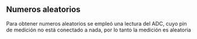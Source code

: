 
## Numeros aleatorios
Para obtener numeros aleatorios se empleó una lectura del ADC, cuyo pin de medición no está conectado a nada, por lo tanto la medición es aleatoria